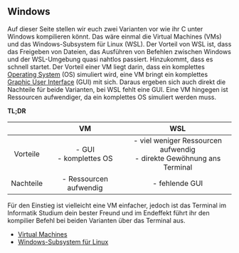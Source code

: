 ﻿## Windows

Auf dieser Seite stellen wir euch zwei Varianten vor wie ihr C unter Windows kompilieren könnt.
Das wäre einmal die Virtual Machines (VMs) und das Windows-Subsystem für Linux (WSL).
Der Vorteil von WSL ist, dass das Freigeben von Dateien, das Ausführen von Befehlen zwischen Windows und der WSL-Umgebung
quasi nahtlos passiert. Hinzukommt, dass es schnell startet.
Der Vorteil einer VM liegt darin, dass ein komplettes [Operating System](https://de.wikipedia.org/wiki/Betriebssystem) (OS)  simuliert wird, eine VM bringt ein komplettes 
[Graphic User Interface](https://de.wikipedia.org/wiki/Grafische_Benutzeroberfl%C3%A4che) (GUI) mit sich. 
Daraus ergeben sich auch direkt die Nachteile für beide Varianten, bei WSL fehlt eine GUI. Eine VM hingegen ist Ressourcen aufwendiger, 
da ein komplettes OS simuliert werden muss.

**TL;DR**


|           |            VM      |                                   WSL                             |
|:---------:|:------------------------:|:-----------------------------------------------------------------------:|
|  Vorteile | - GUI<br>- komplettes OS | - viel weniger Ressourcen aufwendig<br>- direkte Gewöhnung ans Terminal |  
| Nachteile | - Ressourcen aufwendig   | - fehlende GUI                                                          |  


Für den Einstieg ist vielleicht eine VM einfacher, jedoch ist das Terminal im Informatik Studium dein bester Freund und im 
Endeffekt führt ihr den kompilier Befehl bei beiden Varianten über das Terminal aus. 
* [Virtual Machines](vm/vm.md)
* [Windows-Subsystem für Linux](wsl/wsl.md)
